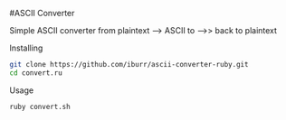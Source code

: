 #ASCII Converter

Simple ASCII converter from plaintext --> ASCII to -->> back to plaintext

Installing
```sh
git clone https://github.com/iburr/ascii-converter-ruby.git
cd convert.ru
```
Usage
```sh
ruby convert.sh
```
